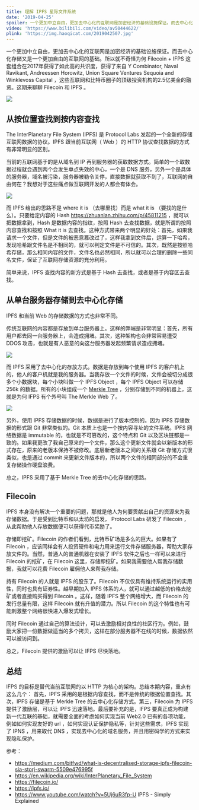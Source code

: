```yaml
---
title: 理解 IPFS 星际文件系统
date: '2019-04-25'
spoiler: 一个更加中立自由，更加去中心化的互联网是加密经济的基础设施保证。而去中心化存储又是一个更加自由的互联网的基础。所以就不奇怪为何 Filecoin + IFPS 这套组合在2017年获得了如此高的共识度。这期来聊聊 Filecoin 和 IPFS 。
video: 'https://www.bilibili.com/video/av50444622/'
plink: 'https://img.haoqicat.com/2019042507.jpg'
---
```



一个更加中立自由，更加去中心化的互联网是加密经济的基础设施保证。而去中心化存储又是一个更加自由的互联网的基础。所以就不奇怪为何 Filecoin + IFPS 这套组合在2017年获得了如此高的共识度，获得了来自 Y Combinator, Naval Ravikant, Andreessen Horowitz, Union Square Ventures Sequoia and Winklevoss Capital ，这些互联网和比特币圈子的顶级投资机构的2.5亿美金的融资。这期来聊聊 Filecoin 和 IPFS 。

![](https://img.haoqicat.com/2019042501.jpg)


## 从按位置查找到按内容查找

The InterPlanetary File System (IPFS) 是 Protocol Labs 发起的一个全新的存储互联网数据的协议。IPFS 跟当前互联网（ Web ）的 HTTP 协议查找数据的方式有非常明显的区别。


当前的互联网基于的是从域名到 IP 再到服务器的获取数据方式。简单的一个取数据过程就会遇到两个会发生单点失效的中心，一个是 DNS 服务，另外一个是具体的服务器，域名被污染，服务器被勒令关停，直接数据就获取不到了，互联网的自由何在？我想对于这些痛点做互联网开发的人都会有体会。

![](https://img.haoqicat.com/2019042502.jpg)


而 IPFS 给出的思路不是 where it is （去哪里找）而是 what it is （要找的是什么）。只要给定内容的 Hash https://zhuanlan.zhihu.com/p/45811215 ，就可以把数据拿到，Hash 是数据内容的指纹，按照 Hash 去查找数据，就是所谓的按照内容查找和按照 What it is 去查找。这种方式带来两个明显的好处：首先，如果我请求一个文件，但是文件的被恶意篡改过了，这样我拿到文件后，运算一下哈希，发现哈希跟文件名是不相同的，就可以判定文件是不可信的。其次，既然是按照哈希存储，那么相同内容的文件，文件名也必然相同，所以就可以合理的删除一些同名文件，保证了互联网存储资源的充分利用。

简单来说，IPFS 查找内容的新方式是基于 Hash 去查找，或者是基于内容区去查找。

## 从单台服务器存储到去中心化存储

IPFS 和当前 Web 的存储数据的方式也非常不同。

传统互联网的内容都是存放到单台服务器上。这样的弊端是非常明显：首先，所有用户都去同一台服务器上，会造成拥堵。其次，这种架构也会非常容易遭受 DDOS 攻击，也就是有人恶意的向这台服务器发起频繁请求造成拥堵。

![](https://img.haoqicat.com/2019042503.jpg)

而 IPFS 采用了去中心化的存放方式。数据是存放到每个使用 IPFS 的客户机上的，他人的客户机就是我的服务器。当我存放一个文件的时候，文件会被切分成很多个小数据块，每个小块叫做一个 IPFS Object ，每个 IPFS Object 可以存储256k 的数据。所有的小块组成一个 [Merkle Tree](./merkle) ，分别存储到不同的机器上，这就是为何 IFPS 有个外号叫 The Merkle Web 了。

![](https://img.haoqicat.com/2019042504.jpg)

另外，使用 IPFS 存储数据的时候，数据是进行了版本控制的。因为 IPFS 存储数据的形式跟 Git 非常类似的。Git 本质上也是一个按内容寻址的文件系统。IPFS 网络数据是 immutable 的，也就是不可篡改的，这个特点和 Git 以及区块链都是一致的。如果我更改了我自己原来的一个文件，那么这个更新文件就会以新版本的形式存在，原来的老版本保持不被修改。底层新老版本之间的关系跟 Git 存储方式很类似，也是通过 commit 来更新文件版本的，所以两个文件的相同部分的不会重复存储操作硬盘浪费。

总之，IPFS 采用了基于 Merkle Tree 的去中心化存储的思路。

## Filecoin

IPFS 本身没有解决一个重要的问题，那就是他人为何要贡献出自己的资源来为我存储数据。于是受到比特币和以太坊的启发， Protocol Labs 研发了 Filecoin ，从此帮助他人存放数据便可以获得代币奖励了。

存储即挖矿。Filecoin 的作者们看到，比特币矿场是多么的巨大。如果有了 Filecoin ，应该同样会有人投资硬件和电力用来运行文件存储服务器，帮助大家存放文件的。当然，普通人的普通机器在安装了 IPFS 软件之后也一样可以来进行 Filecoin 的挖矿，在 Filecoin 这里，存储即挖矿。如果我需要他人帮我存储数据，我就可以花费 Filecoin 雇佣他人来帮我存储。



持有 Filecoin 的人就是 IPFS 的股东了。Filecoin 不仅仅具有维持系统运行的实用性，同时也具有证券性。越早期加入 IPFS 体系的人，就可以通过越低的价格去挖矿或者直接购买得到 Filecoin 。这样，随着 IPFS 整个网络增大，而 Filecoin 的发行总量有限，这样 Filecoin 就有升值的潜力。所以 Filecoin 的这个特性也有可能刺激整个网络很快进入爆发式增长。

同时 Filecoin 通过自己的算法设计，可以去激励相对良性的社区行为。例如，鼓励大家把一份数据做适当的多个拷贝，这样在部分服务器不在线的时候，数据依然可以被访问到。

总之，Filecoin 提供的激励可以让 IFPS 尽快落地。

## 总结

IFPS 的目标是替代当前互联网的以 HTTP 为核心的架构。总结本期内容，重点有这么几个： 首先，IPFS 采用的是根据内容查找，而不是传统的根据位置查找。其次，IPFS 存储是基于 Merkle Tree 的去中心化存储方式。第三，Filecoin 为 IPFS 提供了激励层，可以让 IPFS 迅速落地。最后要补充的是，IFPS 要真正成为构建新一代互联的基础，就需要全面的考虑如何实现当前 Web2.0 已有的各项功能，例如如何实现友好的 url ，如何实现认证保护隐私等，针对这些需求，IPFS 实现了 IPNS ，用来取代 DNS ，实现去中心化的域名服务，并且用密码学的方式来实现隐私保护。



参考：

- https://medium.com/bitfwd/what-is-decentralised-storage-ipfs-filecoin-sia-storj-swarm-5509e476995f
- https://en.wikipedia.org/wiki/InterPlanetary_File_System
- https://filecoin.io/
- https://ipfs.io/
- https://www.youtube.com/watch?v=5Uj6uR3fp-U IPFS - Simply Explained
